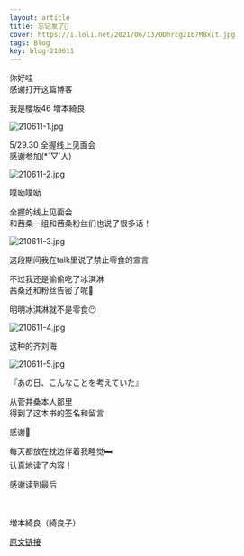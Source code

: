```yaml
---
layout: article
title: 忘记发了🥲
cover: https://i.loli.net/2021/06/13/ODhrcg2Ib7M8xlt.jpg
tags: Blog
key: blog-210611
---
```


你好哇<br>
感谢打开这篇博客

我是櫻坂46 増本綺良


![210611-1.jpg](https://i.loli.net/2021/06/13/ODhrcg2Ib7M8xlt.jpg)


5/29.30 全握线上见面会<br>
感谢参加(\*´▽\`人)

<!--more-->

![210611-2.jpg](https://i.loli.net/2021/06/13/rBW75KTkDEwniZb.jpg)



噗呦噗呦






全握的线上见面会<br>
和茜桑一组和茜桑粉丝们也说了很多话！


![210611-3.jpg](https://i.loli.net/2021/06/13/bwBgfrkCqyj8vFL.jpg)



这段期间我在talk里说了禁止零食的宣言


不过我还是偷偷吃了冰淇淋<br>
茜桑还和粉丝告密了呢🤭

明明冰淇淋就不是零食😶



![210611-4.jpg](https://i.loli.net/2021/06/13/fWlZr3IwxqcHCbP.jpg)



这种的齐刘海



![210611-5.jpg](https://i.loli.net/2021/06/13/CvT6YpEcG3X1F8g.jpg)


『あの日、こんなことを考えていた』

从菅井桑本人那里<br>
得到了这本书的签名和留言

感谢🥳


每天都放在枕边伴着我睡觉🛏<br>
认真地读了内容！


感谢读到最后
<br><br><br>

増本綺良（綺良子）

[原文链接](https://sakurazaka46.com/s/s46/diary/detail/39650?cd=blog)